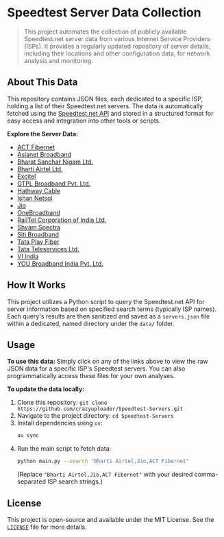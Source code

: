 # Speedtest Server Data Collection

> This project automates the collection of publicly available Speedtest.net server data from various Internet Service Providers (ISPs). It provides a regularly updated repository of server details, including their locations and other configuration data, for network analysis and monitoring.

## About This Data

This repository contains JSON files, each dedicated to a specific ISP, holding a list of their Speedtest.net servers. The data is automatically fetched using the [Speedtest.net API](https://www.speedtest.net/about/knowledge/faq) and stored in a structured format for easy access and integration into other tools or scripts.

**Explore the Server Data:**

- [ACT Fibernet](data/act-fibernet/servers.json)
- [Asianet Broadband](data/asianet-broadband/servers.json)
- [Bharat Sanchar Nigam Ltd.](data/bharat-sanchar-nigam-ltd/servers.json)
- [Bharti Airtel Ltd.](data/bharti-airtel/servers.json)
- [Excitel](data/excitel/servers.json)
- [GTPL Broadband Pvt. Ltd.](data/gtpl-broadband-pvt-ltd/servers.json)
- [Hathway Cable](data/hathway/servers.json)
- [Ishan Netsol](data/ishan-netsol/servers.json)
- [Jio](data/jio/servers.json)
- [OneBroadband](data/onebroadband/servers.json)
- [RailTel Corporation of India Ltd.](data/railtel-corporation-of-india-ltd/servers.json)
- [Shyam Spectra](data/shyam-spectra/servers.json)
- [Siti Broadband](data/siti-broadband/servers.json)
- [Tata Play Fiber](data/tata-play-fiber/servers.json)
- [Tata Teleservices Ltd.](data/tata-teleservices-ltd/servers.json)
- [VI India](data/vi-india/servers.json)
- [YOU Broadband India Pvt. Ltd.](data/you-broadband-india/servers.json)

## How It Works

This project utilizes a Python script to query the Speedtest.net API for server information based on specified search terms (typically ISP names). Each query's results are then sanitized and saved as a `servers.json` file within a dedicated, named directory under the `data/` folder.

## Usage

**To use this data:**
Simply click on any of the links above to view the raw JSON data for a specific ISP's Speedtest servers. You can also programmatically access these files for your own analyses.

**To update the data locally:**

1. Clone this repository: `git clone https://github.com/crazyuploader/Speedtest-Servers.git`
2. Navigate to the project directory: `cd Speedtest-Servers`
3. Install dependencies using `uv`:
   ```bash
   uv sync
   ```
4. Run the main script to fetch data:
   ```bash
   python main.py --search "Bharti Airtel,Jio,ACT Fibernet"
   ```
   (Replace `"Bharti Airtel,Jio,ACT Fibernet"` with your desired comma-separated ISP search strings.)

## License

This project is open-source and available under the MIT License. See the [`LICENSE`](LICENSE) file for more details.
